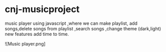 # cnj-musicproject
music player using javascript ,where we can make playlist, add songs,delete songs from playlist ,search songs ,change theme (dark,light) new features add time to time.

![Music player.png]
